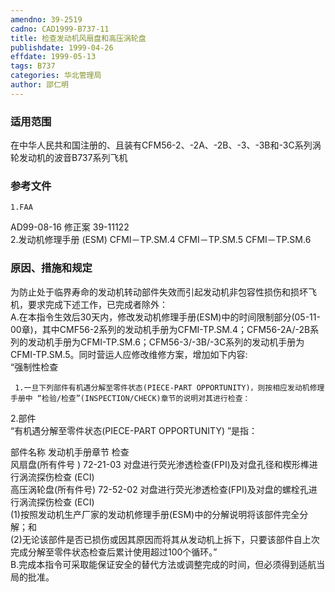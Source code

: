 ```yaml
---
amendno: 39-2519  
cadno: CAD1999-B737-11  
title: 检查发动机风扇盘和高压涡轮盘  
publishdate: 1999-04-26  
effdate: 1999-05-13  
tags: B737  
categories: 华北管理局  
author: 邵仁明  
---
```

  
### 适用范围  
在中华人民共和国注册的、且装有CFM56-2、-2A、-2B、-3、-3B和-3C系列涡轮发动机的波音B737系列飞机  
  
<!--more-->  
### 参考文件  
    1.FAA  
AD99-08-16 修正案 39-11122  
    2.发动机修理手册 (ESM)    CFMI－TP.SM.4   CFMI－TP.SM.5   CFMI－TP.SM.6  
  
### 原因、措施和规定  
为防止处于临界寿命的发动机转动部件失效而引起发动机非包容性损伤和损坏飞机，要求完成下述工作，已完成者除外：  
    A.在本指令生效后30天内，修改发动机修理手册(ESM)中的时间限制部分(05-11-00章)，其中CMF56-2系列的发动机手册为CFMI-TP.SM.4；CFM56-2A/-2B系列的发动机手册为CFMI-TP.SM.6；CFM56-3/-3B/-3C系列的发动机手册为CFMI-TP.SM.5。同时营运人应修改维修方案，增加如下内容:  
“强制性检查  
  
     1.一旦下列部件有机遇分解至零件状态(PIECE-PART OPPORTUNITY)，则按相应发动机修理手册中 “检验/检查”(INSPECTION/CHECK)章节的说明对其进行检查：  
 2.部件  
“有机遇分解至零件状态(PIECE-PART OPPORTUNITY) ”是指：  
  
部件名称  发动机手册章节  检查  
风扇盘(所有件号 )  72-21-03  对盘进行荧光渗透检查(FPI)及对盘孔径和楔形榫进行涡流探伤检查 (ECI)  
高压涡轮盘(所有件号)  72-52-02  对盘进行荧光渗透检查(FPI)及对盘的螺栓孔进行涡流探伤检查 (ECI)  
      (1)按照发动机生产厂家的发动机修理手册(ESM)中的分解说明将该部件完全分解；和  
      (2)无论该部件是否已损伤或因其原因而将其从发动机上拆下，只要该部件自上次完成分解至零件状态检查后累计使用超过100个循环。”  
    B.完成本指令可采取能保证安全的替代方法或调整完成的时间，但必须得到适航当局的批准。  
  
